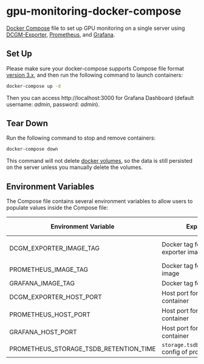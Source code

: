 # gpu-monitoring-docker-compose

[Docker Compose](https://docs.docker.com/compose/) file to set up GPU monitoring on a single server using [DCGM-Exporter](https://github.com/NVIDIA/dcgm-exporter), [Prometheus](https://github.com/prometheus/prometheus), and [Grafana](https://github.com/grafana/grafana).


## Set Up

Please make sure your docker-compose supports Compose file format [version 3.x](https://docs.docker.com/compose/compose-file/compose-versioning/), and then run the following command to launch containers:

```bash
docker-compose up -d
```

Then you can access http://localhost:3000 for Grafana Dashboard (default username: _admin_, password: _admin_).

## Tear Down

Run the following command to stop and remove containers:

```bash
docker-compose down
```

This command will not delete [docker volumes](https://docs.docker.com/storage/volumes/), so the data is still persisted on the server unless you manually delete the volumes.

## Environment Variables

The Compose file contains several environment variables to allow users to populate values inside the Compose file:

| Environment Variable                   | Explanation                                        | Default Value           |
| -------------------------------------- | -------------------------------------------------- | ----------------------- |
| DCGM_EXPORTER_IMAGE_TAG                | Docker tag for dcgm-exporter image                 | 2.4.5-2.6.7-ubuntu20.04 |
| PROMETHEUS_IMAGE_TAG                   | Docker tag for prometheus image                    | v2.36.1                 |
| GRAFANA_IMAGE_TAG                      | Docker tag for grafana image                       | 8.5.6                   |
| DCGM_EXPORTER_HOST_PORT                | Host port for dcgm-exporter container              | 9400                    |
| PROMETHEUS_HOST_PORT                   | Host port for prometheus container                 | 9090                    |
| GRAFANA_HOST_PORT                      | Host port for grafana container                    | 3000                    |
| PROMETHEUS_STORAGE_TSDB_RETENTION_TIME | `storage.tsdb.retention.time` config of prometheus | 30d                     |
